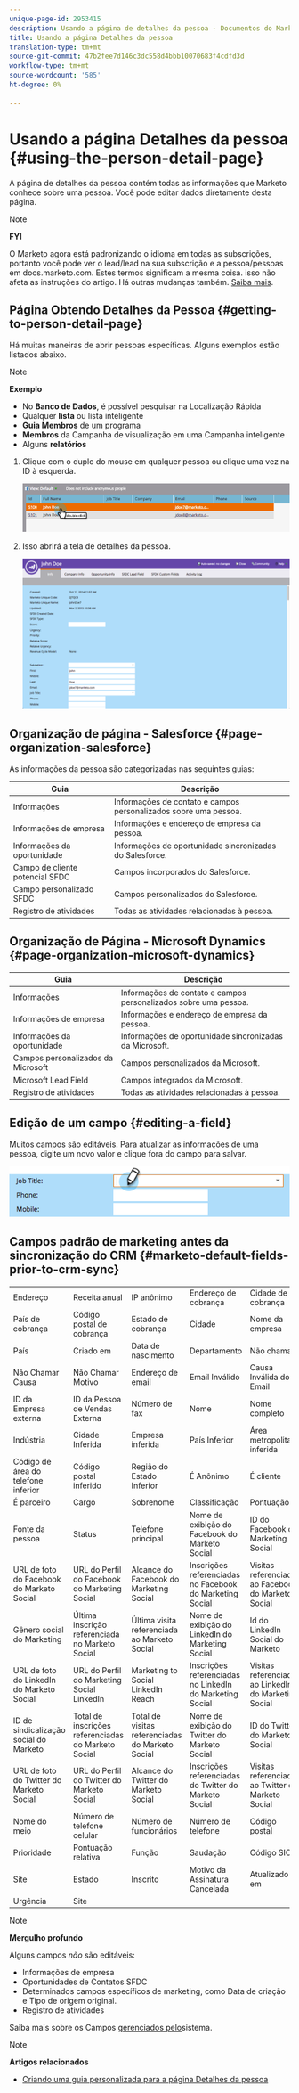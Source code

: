 ```yaml
---
unique-page-id: 2953415
description: Usando a página de detalhes da pessoa - Documentos do Marketing - Documentação do produto
title: Usando a página Detalhes da pessoa
translation-type: tm+mt
source-git-commit: 47b2fee7d146c3dc558d4bbb10070683f4cdfd3d
workflow-type: tm+mt
source-wordcount: '585'
ht-degree: 0%

---
```



# Usando a página Detalhes da pessoa {#using-the-person-detail-page}

A página de detalhes da pessoa contém todas as informações que Marketo conhece sobre uma pessoa. Você pode editar dados diretamente desta página.

>[!NOTE]
>
>**FYI**
>
>O Marketo agora está padronizando o idioma em todas as subscrições, portanto você pode ver o lead/lead na sua subscrição e a pessoa/pessoas em docs.marketo.com. Estes termos significam a mesma coisa. isso não afeta as instruções do artigo. Há outras mudanças também. [Saiba mais](http://docs.marketo.com/display/DOCS/Updates+to+Marketo+Terminology).

## Página Obtendo Detalhes da Pessoa {#getting-to-person-detail-page}

Há muitas maneiras de abrir pessoas específicas. Alguns exemplos estão listados abaixo.

>[!NOTE]
>
>**Exemplo**
>
>* No **Banco de Dados**, é possível pesquisar na Localização Rápida
>* Qualquer **lista** ou lista inteligente
>* **Guia Membros** de um programa
>* **Membros** da Campanha de visualização em uma Campanha inteligente
>* Alguns **relatórios**

>



1. Clique com o duplo do mouse em qualquer pessoa ou clique uma vez na ID à esquerda.

   ![](assets/one-1.png)

1. Isso abrirá a tela de detalhes da pessoa.

   ![](assets/two-5.png)

## Organização de página - Salesforce {#page-organization-salesforce}

As informações da pessoa são categorizadas nas seguintes guias:

| Guia | Descrição |
|---|---|
| Informações | Informações de contato e campos personalizados sobre uma pessoa. |
| Informações de empresa | Informações e endereço de empresa da pessoa. |
| Informações da oportunidade | Informações de oportunidade sincronizadas do Salesforce. |
| Campo de cliente potencial SFDC | Campos incorporados do Salesforce. |
| Campo personalizado SFDC | Campos personalizados do Salesforce. |
| Registro de atividades | Todas as atividades relacionadas à pessoa. |

## Organização de Página - Microsoft Dynamics {#page-organization-microsoft-dynamics}

| Guia | Descrição |
|---|---|
| Informações | Informações de contato e campos personalizados sobre uma pessoa. |
| Informações de empresa | Informações e endereço de empresa da pessoa. |
| Informações da oportunidade | Informações de oportunidade sincronizadas da Microsoft. |
| Campos personalizados da Microsoft | Campos personalizados da Microsoft. |
| Microsoft Lead Field | Campos integrados da Microsoft. |
| Registro de atividades | Todas as atividades relacionadas à pessoa. |

## Edição de um campo {#editing-a-field}

Muitos campos são editáveis. Para atualizar as informações de uma pessoa, digite um novo valor e clique fora do campo para salvar.

![](assets/image2015-2-27-11-3a14-3a2.png)

## Campos padrão de marketing antes da sincronização do CRM {#marketo-default-fields-prior-to-crm-sync}

|  |  |  |  |  |
|---|---|---|---|---|
| Endereço | Receita anual | IP anônimo | Endereço de cobrança | Cidade de cobrança |
| País de cobrança | Código postal de cobrança | Estado de cobrança | Cidade | Nome da empresa |
| País | Criado em | Data de nascimento | Departamento | Não chamar |
| Não Chamar Causa | Não Chamar Motivo | Endereço de email | Email Inválido | Causa Inválida do Email |
| ID da Empresa externa | ID da Pessoa de Vendas Externa | Número de fax | Nome | Nome completo |
| Indústria | Cidade Inferida | Empresa inferida | País Inferior | Área metropolitana inferida |
| Código de área do telefone inferior | Código postal inferido | Região do Estado Inferior | É Anônimo | É cliente |
| É parceiro | Cargo | Sobrenome | Classificação | Pontuação |
| Fonte da pessoa | Status | Telefone principal | Nome de exibição do Facebook do Marketo Social | ID do Facebook do Marketing Social |
| URL de foto do Facebook do Marketo Social | URL do Perfil do Facebook do Marketing Social | Alcance do Facebook do Marketing Social | Inscrições referenciadas no Facebook do Marketing Social | Visitas referenciadas ao Facebook do Marketo Social |
| Gênero social do Marketing | Última inscrição referenciada no Marketo Social | Última visita referenciada ao Marketo Social | Nome de exibição do LinkedIn do Marketing Social | Id do LinkedIn Social do Marketo |
| URL de foto do LinkedIn do Marketo Social | URL do Perfil do Marketing Social LinkedIn | Marketing to Social LinkedIn Reach | Inscrições referenciadas no LinkedIn do Marketing Social | Visitas referenciadas ao LinkedIn do Marketing Social |
| ID de sindicalização social do Marketo | Total de inscrições referenciadas do Marketo Social | Total de visitas referenciadas do Marketo Social | Nome de exibição do Twitter do Marketo Social | ID do Twitter do Marketo Social |
| URL de foto do Twitter do Marketo Social | URL do Perfil do Twitter do Marketo Social | Alcance do Twitter do Marketo Social | Inscrições referenciadas do Twitter do Marketo Social | Visitas referenciadas ao Twitter do Marketo Social |
| Nome do meio | Número de telefone celular | Número de funcionários | Número de telefone | Código postal |
| Prioridade | Pontuação relativa | Função | Saudação | Código SIC |
| Site | Estado | Inscrito | Motivo da Assinatura Cancelada | Atualizado em |
| Urgência | Site |  |  |  |

>[!NOTE]
>
>**Mergulho profundo**
>
>Alguns campos *não* são editáveis:
>
>* Informações de empresa
>* Oportunidades de Contatos SFDC
>* Determinados campos específicos de marketing, como Data de criação e Tipo de origem original.
>* Registro de atividades

>
>
Saiba mais sobre os Campos [gerenciados pelo](../../../../product-docs/administration/field-management/understanding-system-managed-fields.md)sistema.

>[!NOTE]
>
>**Artigos relacionados**
>
>* [Criando uma guia personalizada para a página Detalhes da pessoa](../../../../product-docs/administration/settings/creating-a-custom-tab-for-the-person-detail-page.md)

>



